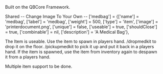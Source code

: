 Built on the QBCore Framework.

Shared -- Change Image To Your Own --
['medbag'] 			 = {['name'] = 'medbag', 				['label'] = 'medbag', 				['weight'] = 500, 		['type'] = 'item', 		['image'] = 'printerdocument.png', 		['unique'] = false, 		['useable'] = true, 	['shouldClose'] = true,	   ['combinable'] = nil,   ['description'] = 'A Medical Bag'},

The Item is useable. Use the item to spawn in players hand. /dropmedkit to drop it on the floor. /pickupmedkit to pick it up and put it back in a players hand. If the item is spawned, use the item from inventory again to despawn it from a players hand.

Multiple item support to be done.
